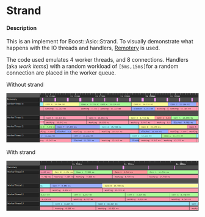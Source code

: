 # Strand

#### Description
This is an implement for Boost::Asio::Strand. To visually demonstrate what happens with the IO threads and handlers, [Remotery](https://github.com/Celtoys/Remotery) is used.

The code used emulates 4 worker threads, and 8 connections. Handlers (aka *work items*) with a random workload of `[5ms,15ms]`for a random connection are placed in the worker queue.

Without strand

![time-slice](/imgs/time-slice.png)

With strand

![time-slice](/imgs/time-slice-strand.png)
